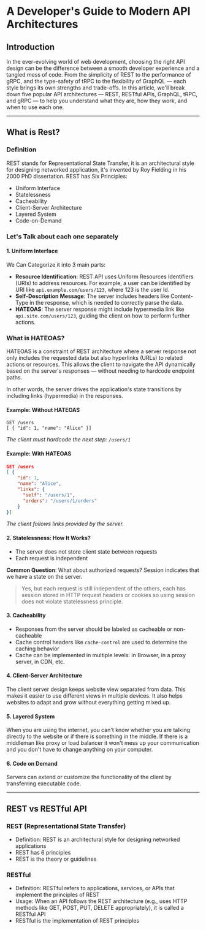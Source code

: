 # A Developer's Guide to Modern API Architectures

## Introduction
In the ever-evolving world of web development, choosing the right API design can be the difference between a smooth developer experience and a tangled mess of code. From the simplicity of REST to the performance of gRPC, and the type-safety of tRPC to the flexibility of GraphQL — each style brings its own strengths and trade-offs. In this article, we'll break down five popular API architectures — REST, RESTful APIs, GraphQL, tRPC, and gRPC — to help you understand what they are, how they work, and when to use each one.

---

## What is Rest?  

### Definition
REST stands for Representational State Transfer, it is an architectural style for designing networked application, it's invented by Roy Fielding in his 2000 PhD dissertation. REST has Six Principles:

- Uniform Interface 
- Statelessness
- Cacheability
- Client-Server Architecture
- Layered System
- Code-on-Demand

### Let's Talk about each one separately

#### 1. Uniform Interface
We Can Categorize it into 3 main parts:

- **Resource Identification**: REST API uses Uniform Resources Identifiers (URIs) to address resources. For example, a user can be identified by URI like `api.example.com/users/123`, where 123 is the user Id.
- **Self-Description Message**: The server includes headers like Content-Type in the response, which is needed to correctly parse the data.
- **HATEOAS**: The server response might include hypermedia link like `api.site.com/users/123`, guiding the client on how to perform further actions.

### What is HATEOAS?

HATEOAS is a constraint of REST architecture where a server response not only includes the requested data but also hyperlinks (URLs) to related actions or resources. This allows the client to navigate the API dynamically based on the server's responses — without needing to hardcode endpoint paths.

In other words, the server drives the application's state transitions by including links (hypermedia) in the responses.

#### Example: Without HATEOAS
```http
GET /users
[ { "id": 1, "name": "Alice" }]
```
*The client must hardcode the next step: `/users/1`*

#### Example: With HATEOAS
```json
GET /users
[ {
    "id": 1,
    "name": "Alice",
    "links": {
      "self": "/users/1",
      "orders": "/users/1/orders"
    }
}]
```
*The client follows links provided by the server.*

#### 2. Statelessness: How It Works?
- The server does not store client state between requests
- Each request is independent 

**Common Question**: What about authorized requests? Session indicates that we have a state on the server.
> Yes, but each request is still independent of the others, each has session stored in HTTP request headers or cookies so using session does not violate statelessness principle.

#### 3. Cacheability
- Responses from the server should be labeled as cacheable or non-cacheable
- Cache control headers like `cache-control` are used to determine the caching behavior
- Cache can be implemented in multiple levels: in Browser, in a proxy server, in CDN, etc.

#### 4. Client-Server Architecture
The client server design keeps website view separated from data. This makes it easier to use different views in multiple devices. It also helps websites to adapt and grow without everything getting mixed up.

#### 5. Layered System
When you are using the internet, you can't know whether you are talking directly to the website or if there is something in the middle. If there is a middleman like proxy or load balancer it won't mess up your communication and you don't have to change anything on your computer.

#### 6. Code on Demand
Servers can extend or customize the functionality of the client by transferring executable code.

---

## REST vs RESTful API

### REST (Representational State Transfer)
- Definition: REST is an architectural style for designing networked applications
- REST has 6 principles
- REST is the theory or guidelines

### RESTful
- Definition: RESTful refers to applications, services, or APIs that implement the principles of REST
- Usage: When an API follows the REST architecture (e.g., uses HTTP methods like GET, POST, PUT, DELETE appropriately), it is called a RESTful API
- RESTful is the implementation of REST principles
